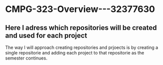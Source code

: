 # CMPG-323-Overview---32377630

<h2> Here I adress which repositories will be created and used for each project</h2>
<body> The way I will approach creating repositories and prjoects is by creating a single 
  repositorie and adding each project to that repositorie as the semester continues.</body>
